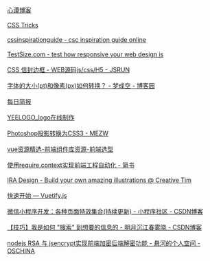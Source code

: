 [心谭博客](https://xin-tan.com/)</br></br>[CSS Tricks](https://qishaoxuan.github.io/css_tricks/)</br></br>[cssinspirationguide - csc inspiration guide online](https://chokcoco.github.io/CSS-Inspiration/#/)</br></br>[TestSize.com - test how responsive your web design is](http://testsize.com/)</br></br>[CSS 信封边框 - WEB源码js/css/H5 - JSRUN](http://jsrun.pro/DMqKp/edit)</br></br>[字体的大小(pt)和像素(px)如何转换？ - 梦成空 - 博客园](https://www.cnblogs.com/MengChengKong/p/6067104.html)</br></br>[每日简报](https://www.printf520.com/hot.html)</br></br>[YEELOGO_logo在线制作](http://yeelogo.com/#/)</br></br>[Photoshop投影转换为CSS3 - MEZW](https://psd2css.mezw.com/)</br></br>[vue资源精选-前端组件库资源-前端选型](http://vue.awesometiny.com/)</br></br>
[使用require.context实现前端工程自动化 - 简书](https://www.jianshu.com/p/c894ea00dfec)</br></br>
[IRA Design - Build your own amazing illustrations @ Creative Tim](https://iradesign.io/)</br></br>[快速开始 — Vuetify.js](https://vuetifyjs.com/zh-Hans/getting-started/quick-start)</br></br>[微信小程序开发：各种页面特效集合(持续更新) - 小程序社区 - CSDN博客](https://blog.csdn.net/qq_38530880/article/details/72764396)</br></br>[【技巧】我是如何 "搜索" 到想要的信息的 - 明月沉江春雾晓 - CSDN博客](https://blog.csdn.net/qq_42322103/article/details/100139708)</br></br>[nodejs RSA 与 jsencrypt实现前端加密后端解密功能 - 悬河的个人空间 - OSCHINA](https://my.oschina.net/u/3797834/blog/1829547)</br></br>
